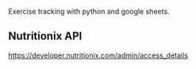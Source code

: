 Exercise tracking with python and google sheets.

Nutritionix API
---------------
https://developer.nutritionix.com/admin/access_details
